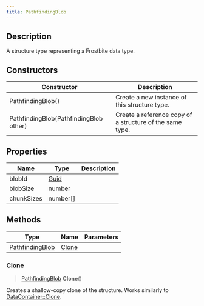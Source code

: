 ```yaml
---
title: PathfindingBlob
---
```

## Description

A structure type representing a Frostbite data type.

## Constructors

| Constructor                            | Description                                              |
| -------------------------------------- | -------------------------------------------------------- |
| PathfindingBlob()                      | Create a new instance of this structure type.            |
| PathfindingBlob(PathfindingBlob other) | Create a reference copy of a structure of the same type. |

## Properties

| Name       | Type                              | Description |
| ---------- | --------------------------------- | ----------- |
| blobId     | [Guid](/vext/ref/shared/class/guid) |             |
| blobSize   | number                            |             |
| chunkSizes | number\[\]                        |             |

## Methods

| Type                               | Name            | Parameters |
| ---------------------------------- | --------------- | ---------- |
| [PathfindingBlob](/vext/ref/fb/pathfindingblob/) | [Clone](#clone) |            |

### Clone

> [PathfindingBlob](/vext/ref/fb/pathfindingblob/) **Clone**()

Creates a shallow-copy clone of the structure. Works similarly to [DataContainer::Clone](/vext/ref/shared/class/datacontainer#clone).
